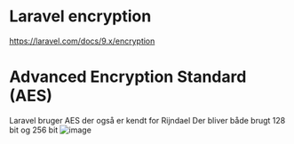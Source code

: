 # Laravel encryption
https://laravel.com/docs/9.x/encryption

# Advanced Encryption Standard (AES)
Laravel bruger AES der også er kendt for Rijndael
Der bliver både brugt 128 bit og 256 bit
![image](https://user-images.githubusercontent.com/61189819/186650603-3eec644f-4f75-454d-9a7f-59cf3ca47d53.png)
